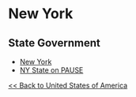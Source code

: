 # New York

## State Government

* [New York](https://www.ny.gov/)
* [NY State on PAUSE](https://coronavirus.health.ny.gov/home)

[<< Back to United States of America](README.md)
